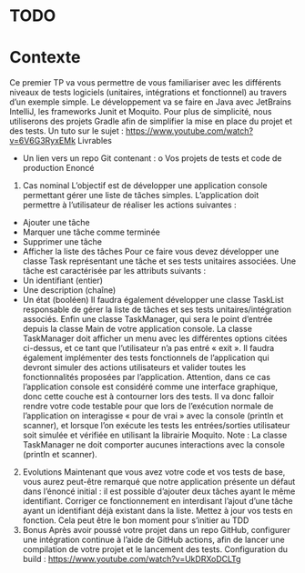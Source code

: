 # TODO

# Contexte
Ce premier TP va vous permettre de vous familiariser avec les différents niveaux de tests
logiciels (unitaires, intégrations et fonctionnel) au travers d’un exemple simple.
Le développement va se faire en Java avec JetBrains IntelliJ, les frameworks Junit et Moquito.
Pour plus de simplicité, nous utiliserons des projets Gradle afin de simplifier la mise en place
du projet et des tests.
Un tuto sur le sujet : https://www.youtube.com/watch?v=6V6G3RyxEMk
Livrables
- Un lien vers un repo Git contenant :
o Vos projets de tests et code de production
Enoncé
1. Cas nominal
L’objectif est de développer une application console permettant gérer une liste
de tâches simples.
L’application doit permettre à l’utilisateur de réaliser les actions suivantes :
- Ajouter une tâche
- Marquer une tâche comme terminée
- Supprimer une tâche
- Afficher la liste des tâches
Pour ce faire vous devez développer une classe Task représentant une tâche et
ses tests unitaires associées. Une tâche est caractérisée par les attributs
suivants :
- Un identifiant (entier)
- Une description (chaîne)
- Un état (booléen)
Il faudra également développer une classe TaskList responsable de gérer la liste
de tâches et ses tests unitaires/intégration associés.
Enfin une classe TaskManager, qui sera le point d’entrée depuis la classe Main
de votre application console.
La classe TaskManager doit afficher un menu avec les différentes options citées
ci-dessus, et ce tant que l’utilisateur n’a pas entré « exit ».
Il faudra également implémenter des tests fonctionnels de l’application qui
devront simuler des actions utilisateurs et valider toutes les fonctionnalités
proposées par l’application.
Attention, dans ce cas l’application console est considéré comme une interface
graphique, donc cette couche est à contourner lors des tests.
Il va donc falloir rendre votre code testable pour que lors de l’exécution normale
de l’application on interagisse « pour de vrai » avec la console (println et
scanner), et lorsque l’on exécute les tests les entrées/sorties utilisateur soit
simulée et vérifiée en utilisant la librairie Moquito.
Note : La classe TaskManager ne doit comporter aucunes interactions avec la
console (println et scanner).
2. Evolutions
Maintenant que vous avez votre code et vos tests de base, vous aurez peut-être
remarqué que notre application présente un défaut dans l’énoncé initial : il est
possible d’ajouter deux tâches ayant le même identifiant.
Corriger ce fonctionnement en interdisant l’ajout d’une tâche ayant un
identifiant déjà existant dans la liste. Mettez à jour vos tests en fonction.
Cela peut être le bon moment pour s’initier au TDD
3. Bonus
Après avoir poussé votre projet dans un repo GitHub, configurer une intégration
continue à l’aide de GitHub actions, afin de lancer une compilation de votre
projet et le lancement des tests.
Configuration du build : https://www.youtube.com/watch?v=UkDRXoDCLTg

